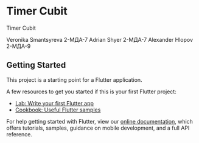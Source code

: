 # Timer Cubit

Timer Cubit 

Veronika Smantsyreva 2-МДА-7
Adrian Shyer 2-МДА-7
Alexander Hlopov 2-МДА-9


## Getting Started

This project is a starting point for a Flutter application.

A few resources to get you started if this is your first Flutter project:

- [Lab: Write your first Flutter app](https://flutter.dev/docs/get-started/codelab)
- [Cookbook: Useful Flutter samples](https://flutter.dev/docs/cookbook)

For help getting started with Flutter, view our
[online documentation](https://flutter.dev/docs), which offers tutorials,
samples, guidance on mobile development, and a full API reference.
